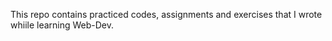 This repo contains practiced codes, assignments and exercises that I wrote whiile learning Web-Dev.
